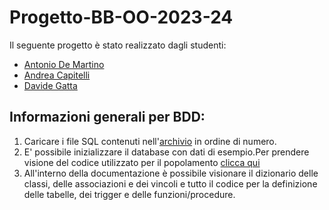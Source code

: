 # Progetto-BB-OO-2023-24

Il seguente progetto è stato realizzato dagli studenti:
  - [Antonio De Martino](https://github.com/No1dem)
  - [Andrea Capitelli](https://github.com/AndreaCapitelli)
  - [Davide Gatta](https://github.com/Davidcat1118)

## Informazioni generali per BDD:

1. Caricare i file SQL contenuti nell'[archivio](https://github.com/No1dem/Progetto-BB-OO-2023-24/tree/main/Basi%20Di%20Dati/Archivio%20SQL) in ordine di numero.
2. E' possibile inizializzare il database con dati di esempio.Per prendere visione del codice utilizzato per il popolamento [clicca qui](https://github.com/No1dem/Progetto-BB-OO-2023-24/blob/main/Basi%20Di%20Dati/Archivio%20SQL/5.Popolamento%20DB.sql)
3. All'interno della documentazione è possibile visionare il dizionario delle classi, delle associazioni e dei vincoli e tutto il codice per la definizione delle tabelle, dei trigger e delle funzioni/procedure.

